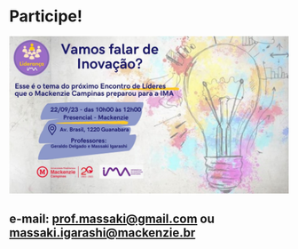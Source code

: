 # Participe!
![IMAGEM1](https://github.com/lpgroup/liderancasIMA/blob/master/Invite.jpg)
## e-mail: prof.massaki@gmail.com ou massaki.igarashi@mackenzie.br
